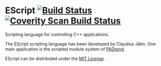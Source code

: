 # EScript [![Build Status](https://travis-ci.org/EScript/EScript.svg)](https://travis-ci.org/EScript/EScript) [![Coverity Scan Build Status](https://scan.coverity.com/projects/2087/badge.svg)](https://scan.coverity.com/projects/2087)
Scripting language for controlling C++ applications.

The EScript scripting language has been developed by Claudius Jähn. One main application is the scripted module system of [PADrend](http://www.padrend.de/).

EScript can be distributed under the [MIT License](LICENSE).
